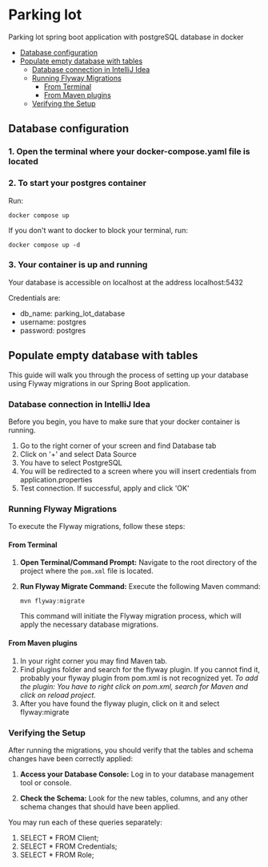 # Parking lot
Parking lot spring boot application with postgreSQL database in docker

- [Database configuration](#database-configuration)
- [Populate empty database with tables](#populate-empty-database-with-tables)
  - [Database connection in IntelliJ Idea](#database-connection-in-intellij-idea)
  - [Running Flyway Migrations](#running-flyway-migrations)
    - [From Terminal](#from-terminal)
    - [From Maven plugins](#from-maven-plugins)
  - [Verifying the Setup](#verifying-the-setup)

## Database configuration
### 1. Open the terminal where your docker-compose.yaml file is located

### 2. To start your postgres container
Run:
``` shell
docker compose up
```

If you don't want to docker to block your terminal, run:
```shell
docker compose up -d
```

### 3. Your container is up and running
Your database is accessible on localhost at the address
localhost:5432

Credentials are:
- db_name: parking_lot_database
- username: postgres
- password: postgres

## Populate empty database with tables

This guide will walk you through the process of setting up your database using Flyway migrations in our Spring Boot application.

### Database connection in IntelliJ Idea

Before you begin, you have to make sure that your docker container is running.

1. Go to the right corner of your screen and find Database tab
2. Click on '+' and select Data Source
3. You have to select PostgreSQL
4. You will be redirected to a screen where you will insert credentials from application.properties
5. Test connection. If successful, apply and click 'OK'

### Running Flyway Migrations

To execute the Flyway migrations, follow these steps:

#### From Terminal

1. **Open Terminal/Command Prompt:** Navigate to the root directory of the project where the `pom.xml` file is located.

2. **Run Flyway Migrate Command:** Execute the following Maven command:

    ```shell
    mvn flyway:migrate
    ```

   This command will initiate the Flyway migration process, which will apply the necessary database migrations.

#### From Maven plugins

1. In your right corner you may find Maven tab.
2. Find plugins folder and search for the flyway plugin. If you cannot find it, probably your flyway plugin from pom.xml is not recognized yet. _To add the plugin: You have to right click on pom.xml, search for Maven and click on reload project._
3. After you have found the flyway plugin, click on it and select flyway:migrate

### Verifying the Setup

After running the migrations, you should verify that the tables and schema changes have been correctly applied:

1. **Access your Database Console:** Log in to your database management tool or console.

2. **Check the Schema:** Look for the new tables, columns, and any other schema changes that should have been applied. 

You may run each of these queries separately:
1. SELECT * FROM Client;
2. SELECT * FROM Credentials;
3. SELECT * FROM Role;